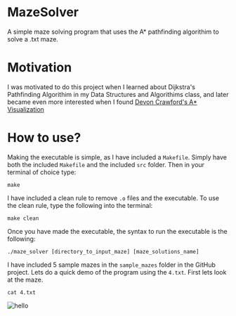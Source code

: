 # MazeSolver
A simple maze solving program that uses the A* pathfinding algorithim to solve a .txt maze.

# Motivation
I was motivated to do this project when I learned about Dijkstra's Pathfinding Algorithim in my Data Structures and Algorithims class, and later became even more interested when I found [Devon Crawford's A* Visualization](https://youtu.be/1-YPj5Vt0oQ)

# How to use?
Making the executable is simple, as I have included a `Makefile`. Simply have both the included `Makefile` and the included `src` folder. Then in your terminal of choice type:

`make`

I have included a clean rule to remove `.o` files and the executable. To use the clean rule, type the following into the terminal:

`make clean`

Once you have made the executable, the syntax to run the executable is the following:

`./maze_solver [directory_to_input_maze] [maze_solutions_name]`

I have included 5 sample mazes in the `sample_mazes` folder in the GitHub project. Lets do a quick demo of the program using the `4.txt`. First lets look at the maze.

`cat 4.txt`

![hello](screenshots/maze_4_screenshot.JPG)

